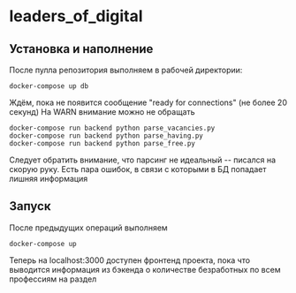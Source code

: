 # leaders_of_digital
## Установка и наполнение
После пулла репозитория выполняем в рабочей директории:
```docker-compose build
docker-compose up db
```
Ждём, пока не появится сообщение "ready for connections" (не более 20 секунд)
На WARN внимание можно не обращать
```docker-compose run backend flask db upgrade
docker-compose run backend python parse_vacancies.py
docker-compose run backend python parse_having.py
docker-compose run backend python parse_free.py
```

Следует обратить внимание, что парсинг не идеальный -- писался на скорую руку. Есть пара ошибок, в связи с которыми в БД попадает лишняя информация

## Запуск
После предыдущих операций выполняем
```
docker-compose up
```
Теперь на localhost:3000 доступен фронтенд проекта, пока что выводится информация из бэкенда о количестве безработных по всем профессиям на раздел
